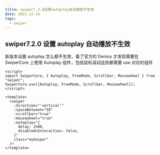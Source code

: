```yaml
---
title: swiper7.2.0设置autoplay自动播放不生效
date: 2021-12-14
tags:
  - swiper
---
```


## swiper7.2.0 设置 autoplay 自动播放不生效

新版本设置 autoplay 怎么都不生效，看了官方的 Demos 才发现需要在 SwiperCore 上使用 Autoplay 组件，包括鼠标滚动这些都需要 use 对应的组件

```vue
<script>
import SwiperCore, { Autoplay, FreeMode, Scrollbar, Mousewheel } from "swiper";
SwiperCore.use([Autoplay, FreeMode, Scrollbar, Mousewheel]);
</script>

<template>
  <swiper
    :direction="'vertical'"
    :spaceBetween="50"
    :scrollbar="true"
    :mousewheel="true"
    :autoplay="{
      delay: 1500,
      disableOnInteraction: false,
    }"
    class="mySwiper"
  />
</template>
```
